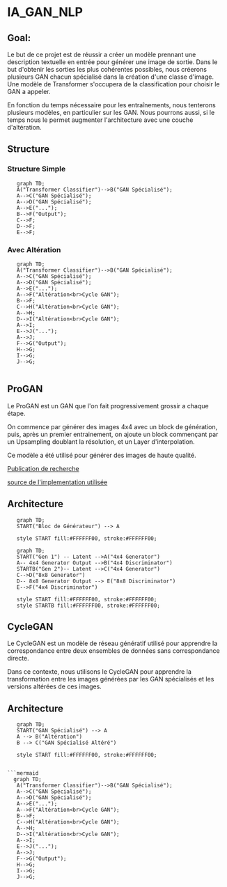 # IA_GAN_NLP

## Goal:
Le but de ce projet est de réussir a créer un modèle prennant une description textuelle en entrée pour générer une image de sortie.
Dans le but d'obtenir les sorties les plus cohérentes possibles, nous créerons plusieurs GAN chacun spécialisé dans la création d'une classe d'image.
Une modèle de Transformer s'occupera de la classification pour choisir le GAN a appeler.

En fonction du temps nécessaire pour les entraînements, nous tenterons plusieurs modèles, en particulier sur les GAN.
Nous pourrons aussi, si le temps nous le permet augmenter l'architecture avec une couche d'altération.

## Structure


### Structure Simple

```mermaid
   graph TD;
   A("Transformer Classifier")-->B("GAN Spécialisé");
   A-->C("GAN Spécialisé");
   A-->D("GAN Spécialisé");
   A-->E("...");
   B-->F("Output");
   C-->F;
   D-->F;
   E-->F;
```

### Avec Altération

```mermaid
   graph TD;
   A("Transformer Classifier")-->B("GAN Spécialisé");
   A-->C("GAN Spécialisé");
   A-->D("GAN Spécialisé");
   A-->E("...");
   A-->F("Altération<br>Cycle GAN");
   B-->F;
   C-->H("Altération<br>Cycle GAN");
   A-->H;
   D-->I("Altération<br>Cycle GAN");
   A-->I;
   E-->J("...");
   A-->J;
   F-->G("Output");
   H-->G;
   I-->G;
   J-->G;
   
```


## ProGAN

Le ProGAN est un GAN que l'on fait progressivement grossir a chaque étape.

On commence par générer des images 4x4 avec un block de génération, puis, après un premier entrainement, on ajoute un block commençant par un Upsampling doublant la résolution, et un Layer d'interpolation.

Ce modèle a été utilisé pour générer des images de haute qualité.

[Publication de recherche](https://arxiv.org/pdf/1710.10196)

[source de l'implementation utilisée](https://github.com/DCtheTall/tf-keras-progressive-gan/blob/master/colab/progressive_gan.ipynb)

## Architecture

```mermaid
   graph TD;
   START("Bloc de Générateur") --> A

   style START fill:#FFFFFF00, stroke:#FFFFFF00;
```

```mermaid
   graph TD;
   START("Gen 1") -- Latent -->A("4x4 Generator")
   A-- 4x4 Generator Output -->B("4x4 Discriminator")
   STARTB("Gen 2")-- Latent -->C("4x4 Generator")
   C-->D("8x8 Generator")
   D-- 8x8 Generator Output --> E("8x8 Discriminator")
   E-->F("4x4 Discriminator")

   style START fill:#FFFFFF00, stroke:#FFFFFF00;
   style STARTB fill:#FFFFFF00, stroke:#FFFFFF00;
```
## CycleGAN
Le CycleGAN est un modèle de réseau génératif utilisé pour apprendre la correspondance entre deux ensembles de données sans correspondance directe. 

Dans ce contexte, nous utilisons le CycleGAN pour apprendre la transformation entre les images générées par les GAN spécialisés et les versions altérées de ces images.

## Architecture

```mermaid
   graph TD;
   START("GAN Spécialisé") --> A
   A --> B("Altération")
   B --> C("GAN Spécialisé Altéré")

   style START fill:#FFFFFF00, stroke:#FFFFFF00;


```mermaid
  graph TD;
   A("Transformer Classifier")-->B("GAN Spécialisé");
   A-->C("GAN Spécialisé");
   A-->D("GAN Spécialisé");
   A-->E("...");
   A-->F("Altération<br>Cycle GAN");
   B-->F;
   C-->H("Altération<br>Cycle GAN");
   A-->H;
   D-->I("Altération<br>Cycle GAN");
   A-->I;
   E-->J("...");
   A-->J;
   F-->G("Output");
   H-->G;
   I-->G;
   J-->G;
